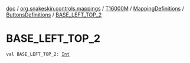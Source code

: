 [doc](../../../../index.md) / [org.snakeskin.controls.mappings](../../../index.md) / [T16000M](../../index.md) / [MappingDefinitions](../index.md) / [ButtonsDefinitions](index.md) / [BASE_LEFT_TOP_2](./-b-a-s-e_-l-e-f-t_-t-o-p_2.md)

# BASE_LEFT_TOP_2

`val BASE_LEFT_TOP_2: `[`Int`](https://kotlinlang.org/api/latest/jvm/stdlib/kotlin/-int/index.html)
